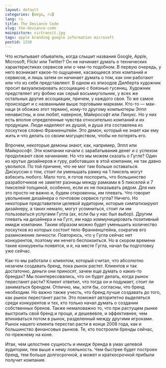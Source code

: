 ```yaml
---
layout: default
categories: [mega, ru]
lang: ru
title: The Deviance Code
slug: the-deviance-code
mainpicture: sictransit.jpg
tags: apple branding google information microsoft 
postid: 1338
---
```



Что испытывает обыватель, когда слышит названия Google, Apple, Microsoft, Flickr или Twitter? Он не начинает думать о технических характеристиках сервисов или о чем-то подобном. В первую очередь, у него возникает какое-то ощущение, касающееся этих компаний и сервисов, и лишь затем он начинает думать о том, как они работают или что из себя представляют. В одном из эпизодов Дилберта художник просит визуализировать ассоциацию с боязнью гусениц. Художник предствляет эту фобию как серый восьмиугольник, у всех же остальных другие ассоциации, причем, у каждого своя. То же самое происходит и с названными выше торговыми марками. Кто-то — мак-наци (я обожаю этот термин), кому-то другому компьютеры Эппл ненавистны, и они любят, наверное, Майкрософт или Линукс. Но у них есть вполне определенные чувства относительно компаний и их продукции. Люди наделяют их душой, и душа эта составлена из лоскутков словно Франкенштейн. Это демон, который не знает как ему жить и что делать со своим могуществом, чтобы не потерять его.<!--more-->

Впрочем, некоторые демоны знают, как, например, Эппл или Майкрософт. Эти компании начали с зарабатывания денег и с успехом продолжают свое начинание. Но что мы можем сказать о Гугле? Один из крутых дизайнеров и гуру, работавших в этой компании, не так давно уволился. По той причине, что не мог там больше оставаться. Дискуссии о том, стоит ли уменьшать рамку на 1 пиксель могут взбесить любого. Мало того, я готов поспорить, что большинство разработчиков не заметят разницы между рамками в 5 пикселей и 7 пикселей толщиной, особенно, если их не показывать рядом. Для них это просто не важно и, будем откровенны, им плевать. Что говорит увольнение дизайнера о почтовом сервисе гугла? Ничего. Но некоторые представители целевой аудитории, которые симпатизируют дизайнеру, а таких немало, могут усомниться, стоит ли им пользоваться услугами Гугла (ах, если бы у нас был выбор). Другим плевать на дизайнера и на Гугл, им надо коммуницировать позитивный имидж компании. Таким образом можно будет уменьшить количество лоскутков из которых состоит тело Франкенштейна, сократив его размножение личности. Повторюсь, что у Гугла сейчас нет конкурентов, поэтому им нечего беспокоиться. Но в скором времени такие конкуренты появятся, и я, на месте Гугла, начал бы подготовку уже сейчас.

Как-то мы работали с клиентом, который считал, что абсолютно незачем создавать бренд, пока рынок растет. Клиентов и так достаточно, деньги они приносят, зачем еще думать о каких-то брендах? Мы поинтересовались, что он будет делать, когда рынок перестанет расти? Клиент ответил, что тогда он и подумает, стоит ли заниматься брендом. Отлично, мы, хотя бы, согласны, что бренд необходим. Но важно также учесть, что бренд лучше создавать до того, как рынок перестанет расти. Это поможет авторитетно выделяться среди конкурентов и тех, кто только начал думать о создании собственных бренов. Также немаловажно то, что при растущем рынке выстроить свой бренд и проще, и дешевевле, и эффективнее, чем впихиваться потом в рынок, разделенный между другими игроками. Рынок нашего клиента перестал расти в конце 2008 года, как и большинство финансовых рынков. Те, кто построили бренды сейчас, по-прежнему на коне.

Итак, чем целостнее сущность и имидж бренда в умах целевой аудитории, тем выше к нему лояльность. Чем быстрее будет построен бренд, тем больше долгосрочной, а может и краткосрочной прибыли получит компания.